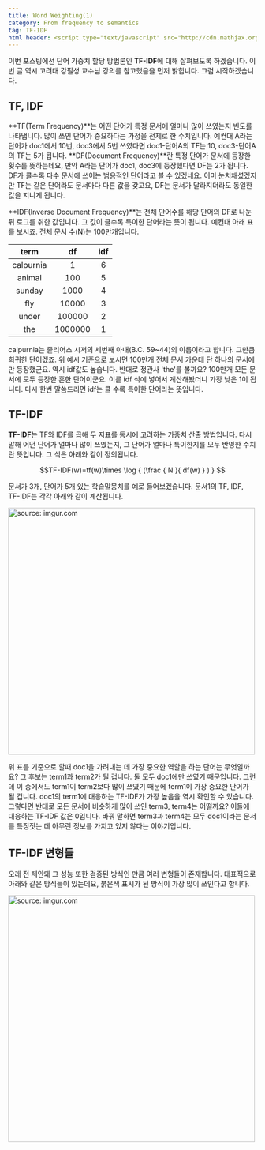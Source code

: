 ```yaml
---
title: Word Weighting(1)
category: From frequency to semantics
tag: TF-IDF
html header: <script type="text/javascript" src="http://cdn.mathjax.org/mathjax/latest/MathJax.js?config=TeX-AMS_SVG"></script>
---
```


이번 포스팅에선 단어 가중치 할당 방법론인 **TF-IDF**에 대해 살펴보도록 하겠습니다. 이번 글 역시 고려대 강필성 교수님 강의를 참고했음을 먼저 밝힙니다. 그럼 시작하겠습니다.



## TF, IDF

**TF(Term Frequency)**는 어떤 단어가 특정 문서에 얼마나 많이 쓰였는지 빈도를 나타냅니다. 많이 쓰인 단어가 중요하다는 가정을 전제로 한 수치입니다. 예컨대 A라는 단어가 doc1에서 10번, doc3에서 5번 쓰였다면 doc1-단어A의 TF는 10, doc3-단어A의 TF는 5가 됩니다. **DF(Document Frequency)**란 특정 단어가 문서에 등장한 횟수를 뜻하는데요, 만약 A라는 단어가 doc1, doc3에 등장했다면 DF는 2가 됩니다. DF가 클수록 다수 문서에 쓰이는 범용적인 단어라고 볼 수 있겠네요. 이미 눈치채셨겠지만 TF는 같은 단어라도 문서마다 다른 값을 갖고요, DF는 문서가 달라지더라도 동일한 값을 지니게 됩니다.

**IDF(Inverse Document Frequency)**는 전체 단어수를 해당 단어의 DF로 나눈 뒤 로그를 취한 값입니다. 그 값이 클수록 특이한 단어라는 뜻이 됩니다. 예컨대 아래 표를 보시죠. 전체 문서 수(N)는 100만개입니다.

|   term    |   df    | idf  |
| :-------: | :-----: | :--: |
| calpurnia |    1    |  6   |
|  animal   |   100   |  5   |
|  sunday   |  1000   |  4   |
|    fly    |  10000  |  3   |
|   under   | 100000  |  2   |
|    the    | 1000000 |  1   |

calpurnia는 줄리어스 시저의 세번째 아내(B.C. 59~44)의 이름이라고 합니다. 그만큼 희귀한 단어겠죠. 위 예시 기준으로 보시면 100만개 전체 문서 가운데 단 하나의 문서에만 등장했군요. 역시 idf값도 높습니다. 반대로 정관사 'the'를 볼까요? 100만개 모든 문서에 모두 등장한 흔한 단어이군요. 이를 idf 식에 넣어서 계산해봤더니 가장 낮은 1이 됩니다. 다시 한번 말씀드리면 idf는 클 수록 특이한 단어라는 뜻입니다.



## TF-IDF

**TF-IDF**는 TF와 IDF를 곱해 두 지표를 동시에 고려하는 가중치 산출 방법입니다. 다시 말해 어떤 단어가 얼마나 많이 쓰였는지, 그 단어가 얼마나 특이한지를 모두 반영한 수치란 뜻입니다. 그 식은 아래와 같이 정의됩니다.

$$TF-IDF(w)=tf(w)\times \log { (\frac { N }{ df(w) } ) } $$

문서가 3개, 단어가 5개 있는 학습말뭉치를 예로 들어보겠습니다. 문서1의 TF, IDF, TF-IDF는 각각 아래와 같이 계산됩니다.

<a href="http://imgur.com/bo1ZTm5"><img src="http://i.imgur.com/bo1ZTm5.png" width="500px" title="source: imgur.com" /></a>

위 표를 기준으로 할때 doc1을 가려내는 데 가장 중요한 역할을 하는 단어는 무엇일까요? 그 후보는 term1과 term2가 될 겁니다. 둘 모두 doc1에만 쓰였기 때문입니다. 그런데 이 중에서도 term1이 term2보다 많이 쓰였기 때문에 term1이 가장 중요한 단어가 될 겁니다. doc1의 term1에 대응하는 TF-IDF가 가장 높음을 역시 확인할 수 있습니다. 그렇다면 반대로 모든 문서에 비슷하게 많이 쓰인 term3, term4는 어떨까요? 이들에 대응하는 TF-IDF 값은 0입니다. 바꿔 말하면 term3과 term4는 모두 doc1이라는 문서를 특징짓는 데 아무런 정보를 가지고 있지 않다는 이야기입니다.



## TF-IDF 변형들

오래 전 제안돼 그 성능 또한 검증된 방식인 만큼 여러 변형들이 존재합니다. 대표적으로 아래와 같은 방식들이 있는데요, 붉은색 표시가 된 방식이 가장 많이 쓰인다고 합니다.

<a href="http://imgur.com/cTYKdhr"><img src="http://i.imgur.com/cTYKdhr.png" width="500px" title="source: imgur.com" /></a>

